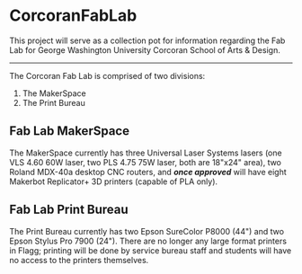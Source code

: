 # CorcoranFabLab

This project will serve as a collection pot for information regarding the Fab Lab for George Washington University Corcoran School of Arts & Design.
***
The Corcoran Fab Lab is comprised of two divisions:
1. The MakerSpace
2. The Print Bureau

## Fab Lab MakerSpace
The MakerSpace currently has three Universal Laser Systems lasers (one VLS 4.60 60W laser, two PLS 4.75 75W laser, both are 18"x24" area), two Roland MDX-40a desktop CNC routers, and ***once approved*** will have eight Makerbot Replicator+ 3D printers (capable of PLA only).

## Fab Lab Print Bureau
The Print Bureau currently has two Epson SureColor P8000 (44") and two Epson Stylus Pro 7900 (24"). There are no longer any large format printers in Flagg; printing will be done by service bureau staff and students will have no access to the printers themselves.
